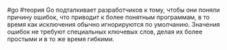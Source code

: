 #go #теория 
Go подталкивает разработчиков к тому, чтобы они поняли причину ошибок, что приводит к более понятным программам, в то время как исключения обычно игнорируются по умолчанию. Значения ошибок не требуют специальных ключевых слов, делая их более простыми и в то же время гибкими.